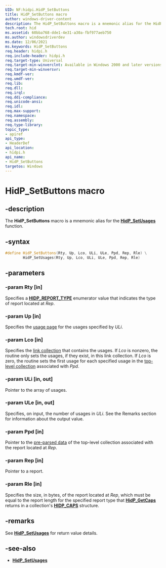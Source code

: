 ```yaml
---
UID: NF:hidpi.HidP_SetButtons
title: HidP_SetButtons macro
author: windows-driver-content
description: The HidP_SetButtons macro is a mnemonic alias for the HidP_SetUsages function.
tech.root: hid
ms.assetid: 60bba768-dde1-4e31-a30a-fbf977aeb750
ms.author: windowsdriverdev
ms.date: 12/06/2021
ms.keywords: HidP_SetButtons
req.header: hidpi.h
req.include-header: hidpi.h
req.target-type: Universal
req.target-min-winverclnt: Available in Windows 2000 and later versions of Windows.
req.target-min-winversvr:
req.kmdf-ver:
req.umdf-ver:
req.lib:
req.dll:
req.irql: 
req.ddi-compliance:
req.unicode-ansi:
req.idl:
req.max-support:
req.namespace:
req.assembly:
req.type-library: 
topic_type: 
- apiref
api_type: 
- HeaderDef
api_location: 
- hidpi.h
api_name: 
- HidP_SetButtons
targetos: Windows
---
```


# HidP_SetButtons macro

## -description

The **HidP_SetButtons** macro is a mnemonic alias for the [**HidP_SetUsages**](./nf-hidpi-hidp_setusages.md) function.

## -syntax

```cpp
#define HidP_SetButtons(Rty, Up, Lco, ULi, ULe, Ppd, Rep, Rle) \
        HidP_SetUsages(Rty, Up, Lco, ULi, ULe, Ppd, Rep, Rle)
```

## -parameters

### -param Rty [in]

Specifies a [**HIDP_REPORT_TYPE**](./ne-hidpi-_hidp_report_type.md) enumerator value that indicates the type of report located at *Rep*.

### -param Up [in]

Specifies the [usage page](/windows-hardware/drivers/hid/hid-usages) for the usages specified by *ULi*.

### -param Lco [in]

Specifies the [link collection](/windows-hardware/drivers/hid/link-collections) that contains the usages. If *Lco* is nonzero, the routine only sets the usages, if they exist, in this link collection. If *Lco* is zero, the routine sets the first usage for each specified usage in the [top-level collection](/windows-hardware/drivers/hid/top-level-collections) associated with *Ppd*.

### -param ULi [in, out]

Pointer to the array of usages.

### -param ULe [in, out]

Specifies, on input, the number of usages in *ULi*. See the Remarks section for information about the output value.

### -param Ppd [in]

Pointer to the [pre-parsed data](/windows-hardware/drivers/hid/preparsed-data) of the top-level collection associated with the report located at *Rep*.

### -param Rep [in]

Pointer to a report.

### -param Rle [in]

Specifies the size, in bytes, of the report located at *Rep*, which must be equal to the report length for the specified report type that [**HidP_GetCaps**](./nf-hidpi-hidp_getcaps.md) returns in a collection's [**HIDP_CAPS**](./ns-hidpi-_hidp_caps.md) structure.

## -remarks

See [**HidP_SetUsages**](./nf-hidpi-hidp_setusages.md) for return value details.

## -see-also

- [**HidP_SetUsages**](./nf-hidpi-hidp_setusages.md)